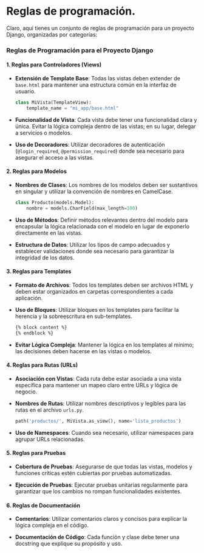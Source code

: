 # Reglas de programación.

Claro, aquí tienes un conjunto de reglas de programación para un proyecto Django, organizadas por categorías:

### Reglas de Programación para el Proyecto Django

#### 1. **Reglas para Controladores (Views)**

- **Extensión de Template Base**: Todas las vistas deben extender de `base.html` para mantener una estructura común en la interfaz de usuario.
  
  ```python
  class MiVista(TemplateView):
      template_name = "mi_app/base.html"
  ```

- **Funcionalidad de Vista**: Cada vista debe tener una funcionalidad clara y única. Evitar la lógica compleja dentro de las vistas; en su lugar, delegar a servicios o modelos.

- **Uso de Decoradores**: Utilizar decoradores de autenticación (`@login_required`, `@permission_required`) donde sea necesario para asegurar el acceso a las vistas.

#### 2. **Reglas para Modelos**

- **Nombres de Clases**: Los nombres de los modelos deben ser sustantivos en singular y utilizar la convención de nombres en CamelCase.

  ```python
  class Producto(models.Model):
      nombre = models.CharField(max_length=100)
  ```

- **Uso de Métodos**: Definir métodos relevantes dentro del modelo para encapsular la lógica relacionada con el modelo en lugar de exponerlo directamente en las vistas.

- **Estructura de Datos**: Utilizar los tipos de campo adecuados y establecer validaciones donde sea necesario para garantizar la integridad de los datos.

#### 3. **Reglas para Templates**

- **Formato de Archivos**: Todos los templates deben ser archivos HTML y deben estar organizados en carpetas correspondientes a cada aplicación.

- **Uso de Bloques**: Utilizar bloques en los templates para facilitar la herencia y la sobreescritura en sub-templates.

  ```html
  {% block content %}
  {% endblock %}
  ```

- **Evitar Lógica Compleja**: Mantener la lógica en los templates al mínimo; las decisiones deben hacerse en las vistas o modelos.

#### 4. **Reglas para Rutas (URLs)**

- **Asociación con Vistas**: Cada ruta debe estar asociada a una vista específica para mantener un mapeo claro entre URLs y lógica de negocio.

- **Nombres de Rutas**: Utilizar nombres descriptivos y legibles para las rutas en el archivo `urls.py`.

  ```python
  path('productos/', MiVista.as_view(), name='lista_productos')
  ```

- **Uso de Namespaces**: Cuando sea necesario, utilizar namespaces para agrupar URLs relacionadas.

#### 5. **Reglas para Pruebas**

- **Cobertura de Pruebas**: Asegurarse de que todas las vistas, modelos y funciones críticas estén cubiertas por pruebas automatizadas.

- **Ejecución de Pruebas**: Ejecutar pruebas unitarias regularmente para garantizar que los cambios no rompan funcionalidades existentes.

#### 6. **Reglas de Documentación**

- **Comentarios**: Utilizar comentarios claros y concisos para explicar la lógica compleja en el código.

- **Documentación de Código**: Cada función y clase debe tener una docstring que explique su propósito y uso.